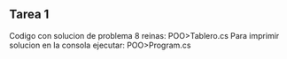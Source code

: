 ## Tarea 1
Codigo con solucion de problema 8 reinas: POO>Tablero.cs
Para imprimir solucion en la consola ejecutar: POO>Program.cs
